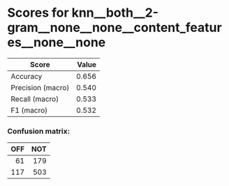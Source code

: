 # Scores for knn__both__2-gram__none__none__content_features__none__none
|      Score      |Value|
|-----------------|----:|
|Accuracy         |0.656|
|Precision (macro)|0.540|
|Recall (macro)   |0.533|
|F1 (macro)       |0.532|

### Confusion matrix:
|OFF|NOT|
|--:|--:|
| 61|179|
|117|503|
